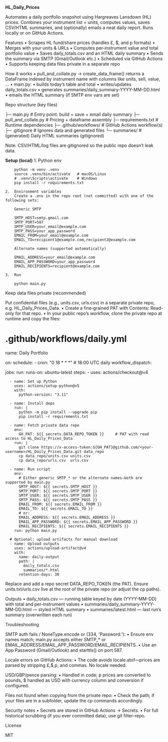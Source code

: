 **HL_Daily_Prices**

Automates a daily portfolio snapshot using Hargreaves Lansdown (HL) prices.
Combines your instrument list + units, computes values, saves CSV/HTML summaries, and (optionally) emails a neat daily report. Runs locally or on GitHub Actions.

Features
	•	Scrapes HL fund/share prices (handles £, $, and p formats)
	•	Merges with your units & URLs
	•	Computes per‑instrument value and total portfolio value
	•	Saves daily_totals.csv and an HTML daily summary
	•	Sends the summary via SMTP (Gmail/Outlook etc.)
	•	Scheduled via GitHub Actions
	•	Supports keeping data files private in a separate repo

How it works
	•	pull_and_collate.py → create_data_frame() returns a DataFrame indexed by instrument name with columns like units, sell, value, …
	•	main.py:
	•	    builds today’s table and total
	•	    writes/updates daily_totals.csv
	•	    generates summaries/daily_summary-YYYY-MM-DD.html
	•	emails the HTML summary (if SMTP env vars are set)

Repo structure (key files)

├─ main.py                  # Entry point: build + save + email daily summary
├─ pull_and_collate.py      # Pricing + dataframe assembly
├─ requirements.txt         # Runtime dependencies
├─ .github/workflows/       # GitHub Actions workflow(s)
├─ .gitignore               # Ignores data and generated files
└─ summaries/               # (generated) Daily HTML summaries (gitignored)

Note: CSV/HTML/log files are gitignored so the public repo doesn’t leak data.

**Setup (local)**
	1.	Python env

        python -m venv .venv
        source .venv/bin/activate   # macOS/Linux
        # .venv\Scripts\activate    # Windows
        pip install -r requirements.txt

	2.	Environment variables
        Create a .env in the repo root (not committed) with one of the following sets:

        Generic SMTP

        SMTP_HOST=smtp.gmail.com
        SMTP_PORT=587
        SMTP_USER=your_email@example.com
        SMTP_PASS=your_app_password
        EMAIL_FROM=your_email@example.com
        EMAIL_TO=recipient1@example.com,recipient2@example.com

        Alternate names (supported automatically)

        EMAIL_ADDRESS=your_email@example.com
        EMAIL_APP_PASSWORD=your_app_password
        EMAIL_RECIPIENTS=recipient@example.com

	3.	Run

        python main.py

Keep data files private (recommended)

Put confidential files (e.g., units.csv, urls.csv) in a separate private repo, e.g. HL_Daily_Prices_Data.
    •	Create a fine‑grained PAT with Contents: Read-only for that repo.
    •	In your public repo’s workflow, clone the private repo at runtime and copy the files:


# .github/workflows/daily.yml
name: Daily Portfolio

on:
  schedule:
    - cron: "0 18 * * *"   # 18:00 UTC daily
  workflow_dispatch:

jobs:
  run:
    runs-on: ubuntu-latest
    steps:
      - uses: actions/checkout@v4

      - name: Set up Python
        uses: actions/setup-python@v5
        with:
          python-version: "3.11"

      - name: Install deps
        run: |
          python -m pip install --upgrade pip
          pip install -r requirements.txt

      - name: Fetch private data repo
        env:
          GH_PAT: ${{ secrets.DATA_REPO_TOKEN }}     # PAT with read access to HL_Daily_Prices_Data
        run: |
          git clone https://x-access-token:${GH_PAT}@github.com/<your-username>/HL_Daily_Prices_Data.git data_repo
          cp data_repo/units.csv units.csv
          cp data_repo/urls.csv  urls.csv

      - name: Run script
        env:
          # Either generic SMTP_* or the alternate names—both are supported by main.py
          SMTP_HOST: ${{ secrets.SMTP_HOST }}
          SMTP_PORT: ${{ secrets.SMTP_PORT }}
          SMTP_USER: ${{ secrets.SMTP_USER }}
          SMTP_PASS: ${{ secrets.SMTP_PASS }}
          EMAIL_FROM: ${{ secrets.EMAIL_FROM }}
          EMAIL_TO: ${{ secrets.EMAIL_TO }}
          # or:
          EMAIL_ADDRESS: ${{ secrets.EMAIL_ADDRESS }}
          EMAIL_APP_PASSWORD: ${{ secrets.EMAIL_APP_PASSWORD }}
          EMAIL_RECIPIENTS: ${{ secrets.EMAIL_RECIPIENTS }}
        run: python main.py

      # Optional: upload artifacts for manual download
      - name: Upload outputs
        uses: actions/upload-artifact@v4
        with:
          name: daily-output
          path: |
            daily_totals.csv
            summaries/*.html
          retention-days: 30

Replace <your-username> and add a repo secret DATA_REPO_TOKEN (the PAT).
Ensure units.txt/urls.csv live at the root of the private repo (or adjust the cp paths).

Outputs
	•	daily_totals.csv — running table keyed by date (YYYY-MM-DD) with total and per‑instrument values
	•	summaries/daily_summary-YYYY-MM-DD.html — styled HTML summary
	•	summaries/latest.html — last run’s summary (overwritten each run)

Troubleshooting

SMTP auth fails / NoneType.encode or (334, 'Password:'):
	•	Ensure env names match; main.py accepts either SMTP_* or EMAIL_ADDRESS/EMAIL_APP_PASSWORD/EMAIL_RECIPIENTS.
	•	Use an App Password (Gmail/Outlook) and starttls() on port 587.

Locale errors on GitHub Actions:
	•	The code avoids locale.atof—prices are parsed by stripping £,$,p, and commas. No locale needed.

USD/GBP/pence parsing:
	•	Handled in code; p prices are converted to pounds, $ handled as USD with currency column and conversion if configured.

Files not found when copying from the private repo:
	•	Check the path; if your files are in a subfolder, update the cp commands accordingly.

Security notes
	•	Secrets are stored in GitHub Actions → Secrets.
	•	For full historical scrubbing (if you ever committed data), use git filter-repo.

License

MIT
